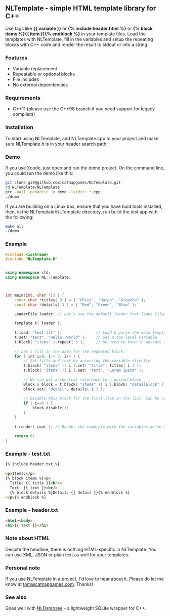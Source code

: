 ## NLTemplate - simple HTML template library for C++ ##

Use tags like **{{ variable }}** or **{% include header.html %}** or
**{% block items %}{{ item }}{% endblock %}** in your template files.
Load the templates with NLTemplate, fill in the variables and setup the
repeating blocks with C++ code and render the result to stdout or
into a string.

### Features ###

- Variable replacement
- Repeatable or optional blocks
- File includes
- No external dependencies

### Requirements ###

- C++11 (please use the C++98 branch if you need support for legacy compilers)

### Installation ###

To start using NLTemplate, add NLTemplate.cpp to your project and make sure NLTemplate.h is in your header search path.

### Demo ###

If you use Xcode, just open and run the demo project. On the command line, you could run the demo like this:

``` bash
git clone git@github.com:catnapgames/NLTemplate.git
cd NLTemplate/NLTemplate
gcc -Wall -pedantic -o demo -lstdc++ *.cpp
./demo
```
If you are building on a Linux box, ensure that you have buid tools installed, then, in the
NLTemplate/NLTemplate directory, run build the test app with the following:

``` bash
make all
./demo
```

### Example ###

``` c++
#include <iostream>
#include "NLTemplate.h"


using namespace std;
using namespace NL::Template;



int main(int, char *[] ) {
    const char *titles[ 3 ] = { "Chico", "Harpo", "Groucho" };
    const char *details[ 3 ] = { "Red", "Green", "Blue" };

    LoaderFile loader; // Let's use the default loader that loads files from disk.
    
    Template t( loader );
    
    t.load( "test.txt" );               // Load & parse the main template and its dependencies.
    t.set( "text", "Hello, world" );    // Set a top-level variable
    t.block( "items" ).repeat( 3 );     // We need to know in advance that the "items" block will repeat 3 times.
    
    // Let's fill in the data for the repeated block.
    for ( int i=0; i < 3; i++ ) {
        // Set title and text by accessing the variable directly
        t.block( "items" )[ i ].set( "title", titles[ i ] );
        t.block( "items" )[ i ].set( "text", "Lorem Ipsum" );
        
        // We can get a shortcut reference to a nested block
        Block & block = t.block( "items" )[ i ].block( "detailblock" );
        block.set( "detail", details[ i ] );
        
        // Disable this block for the first item in the list. Can be useful for opening/closing HTML tables etc.
        if ( i==0 ) {
            block.disable();
        }
    }
    
    t.render( cout ); // Render the template with the variables we've set above
    
    return 0;
}
```

### Example - test.txt ###

``` html
{% include header.txt %}
    
<p>Items:</p>
{% block items %}<p>
  Title: {{ title }}<br/>
  Text: {{ text }}<br/>
  {% block details %}Detail: {{ detail }}{% endblock %}
</p>{% endblock %}
```

### Example - header.txt ###

``` html
<html><body>
<h1>{{ text }}</h1>
```

### Note about HTML ###

Despite the headline, there is nothing HTML-specific in NLTemplate.
You can use XML, JSON or plain text as well for your templates.


### Personal note ###

If you use NLTemplate in a project, I'd love to hear about it. Please do let me know at tom@catnapgames.com. Thanks!

### See also ###

Goes well with [NLDatabase](https://github.com/catnapgames/NLDatabase) - a lightweight SQLite wrapper for C++.
